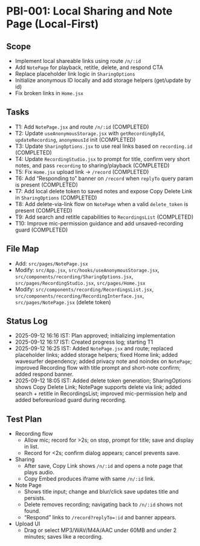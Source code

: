 # PBI-001: Local Sharing and Note Page (Local-First)

## Scope
- Implement local shareable links using route `/n/:id`
- Add `NotePage` for playback, retitle, delete, and respond CTA
- Replace placeholder link logic in `SharingOptions`
- Initialize anonymous ID locally and add storage helpers (get/update by id)
- Fix broken links in `Home.jsx`

## Tasks
- T1: Add `NotePage.jsx` and route `/n/:id` (COMPLETED)
- T2: Update `useAnonymousStorage.jsx` with `getRecordingById`, `updateRecording`, `anonymousId` init (COMPLETED)
- T3: Update `SharingOptions.jsx` to use real links based on `recording.id` (COMPLETED)
- T4: Update `RecordingStudio.jsx` to prompt for title, confirm very short notes, and pass `recording` to sharing/playback (COMPLETED)
- T5: Fix `Home.jsx` upload link -> `/record` (COMPLETED)
- T6: Add “Responding to” banner on `/record` when `replyTo` query param is present (COMPLETED)
- T7: Add local delete token to saved notes and expose Copy Delete Link in `SharingOptions` (COMPLETED)
- T8: Add delete-via-link flow on `NotePage` when a valid `delete_token` is present (COMPLETED)
- T9: Add search and retitle capabilities to `RecordingsList` (COMPLETED)
- T10: Improve mic-permission guidance and add unsaved-recording guard (COMPLETED)

## File Map
- Add: `src/pages/NotePage.jsx`
- Modify: `src/App.jsx`, `src/hooks/useAnonymousStorage.jsx`, `src/components/recording/SharingOptions.jsx`, `src/pages/RecordingStudio.jsx`, `src/pages/Home.jsx`
- Modify: `src/components/recording/RecordingsList.jsx`, `src/components/recording/RecordingInterface.jsx`, `src/pages/NotePage.jsx` (delete token)

## Status Log
- 2025-09-12 16:16 IST: Plan approved; initializing implementation
- 2025-09-12 16:17 IST: Created progress log; starting T1
- 2025-09-12 16:25 IST: Added `NotePage.jsx` and route; replaced placeholder links; added storage helpers; fixed Home link; added wavesurfer dependency; added privacy note and noindex on `NotePage`; improved Recording flow with title prompt and short-note confirm; added respond banner.
- 2025-09-12 18:05 IST: Added delete token generation; SharingOptions shows Copy Delete Link; NotePage supports delete via link; added search + retitle in RecordingsList; improved mic-permission help and added beforeunload guard during recording.

## Test Plan
- Recording flow
  - Allow mic; record for >2s; on stop, prompt for title; save and display in list.
  - Record for <2s; confirm dialog appears; cancel prevents save.
- Sharing
  - After save, Copy Link shows `/n/:id` and opens a note page that plays audio.
  - Copy Embed produces iframe with same `/n/:id` link.
- Note Page
  - Shows title input; change and blur/click save updates title and persists.
  - Delete removes recording; navigating back to `/n/:id` shows not found.
  - “Respond” links to `/record?replyTo=:id` and banner appears.
- Upload UI
  - Drag or select MP3/WAV/M4A/AAC under 60MB and under 2 minutes; saves like a recording.

